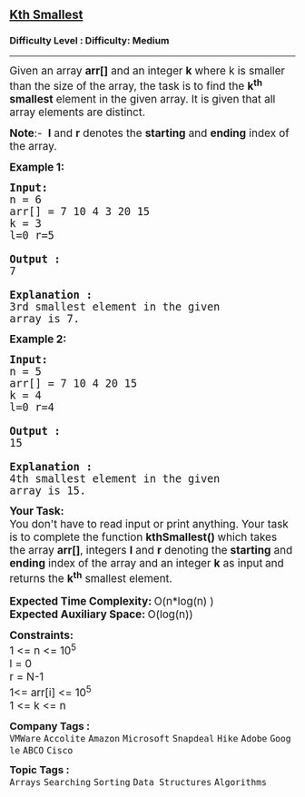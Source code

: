 <h2><a href="https://www.geeksforgeeks.org/problems/kth-smallest-element5635/1?itm_source=geeksforgeeks&itm_medium=article&itm_campaign=bottom_sticky_on_article">Kth Smallest</a></h2><h3>Difficulty Level : Difficulty: Medium</h3><hr><div class="problems_problem_content__Xm_eO"><p><span style="font-size: 14pt;">Given an array <strong>arr[]</strong> and an integer&nbsp;<strong>k</strong> where k is smaller than the size of the array, the task is to find the <strong>k<sup>th</sup> smallest</strong> element in the given array. It is given that all array elements are distinct.</span></p>
<p><span style="font-size: 14pt;"><strong>Note</strong>:-&nbsp;&nbsp;<strong>l</strong>&nbsp;and&nbsp;<strong>r</strong>&nbsp;denotes the&nbsp;<strong>starting</strong>&nbsp;and&nbsp;<strong>ending</strong>&nbsp;index of the array.</span></p>
<p><span style="font-size: 14pt;"><strong>Example 1:</strong></span></p>
<pre><span style="font-size: 14pt;"><strong>Input:</strong>
n = 6
arr[] = 7 10 4 3 20 15
k = 3<br>l=0 r=5<br>
<strong>Output :</strong> <br>7<br>
<strong>Explanation :</strong>
3rd smallest element in the given 
array is 7.
</span></pre>
<p><span style="font-size: 14pt;"><strong>Example 2:</strong></span></p>
<pre><span style="font-size: 14pt;"><strong>Input:</strong>
n = 5
arr[] = 7 10 4 20 15
k = 4 <br>l=0 r=4<br>
<strong>Output :</strong> <br>15<br>
<strong>Explanation :</strong>
4th smallest element in the given 
array is 15.</span></pre>
<div><span style="font-size: 14pt;"><strong>Your&nbsp;Task:</strong><br>You don't have to read input or print anything. Your task is to complete the function&nbsp;<strong>kthSmallest() </strong>which takes the array <strong>arr[]</strong>, integers&nbsp;<strong>l</strong>&nbsp;and&nbsp;<strong>r</strong>&nbsp;denoting the <strong>starting</strong> and <strong>ending</strong> index of the array&nbsp;and an integer <strong>k</strong>&nbsp;as input<strong>&nbsp;</strong>and returns the <strong>k<sup>th</sup></strong> smallest element. </span></div>
<div>&nbsp;</div>
<div><span style="font-size: 14pt;"><strong>Expected Time Complexity: </strong>O(n*log(n) )</span></div>
<div><span style="font-size: 14pt;"><strong>Expected Auxiliary Space: </strong>O(log(n))</span></div>
<p><span style="font-size: 14pt;"><strong>Constraints:</strong><br>1 &lt;= n &lt;= 10<sup>5<br></sup></span><span style="font-size: 14pt;">l = 0<br>r = N-1<br></span><span style="font-size: 14pt;">1&lt;= arr[i] &lt;= 10<sup>5<br></sup>1 &lt;= k &lt;= n</span></p></div><p><span style=font-size:18px><strong>Company Tags : </strong><br><code>VMWare</code>&nbsp;<code>Accolite</code>&nbsp;<code>Amazon</code>&nbsp;<code>Microsoft</code>&nbsp;<code>Snapdeal</code>&nbsp;<code>Hike</code>&nbsp;<code>Adobe</code>&nbsp;<code>Google</code>&nbsp;<code>ABCO</code>&nbsp;<code>Cisco</code>&nbsp;<br><p><span style=font-size:18px><strong>Topic Tags : </strong><br><code>Arrays</code>&nbsp;<code>Searching</code>&nbsp;<code>Sorting</code>&nbsp;<code>Data Structures</code>&nbsp;<code>Algorithms</code>&nbsp;